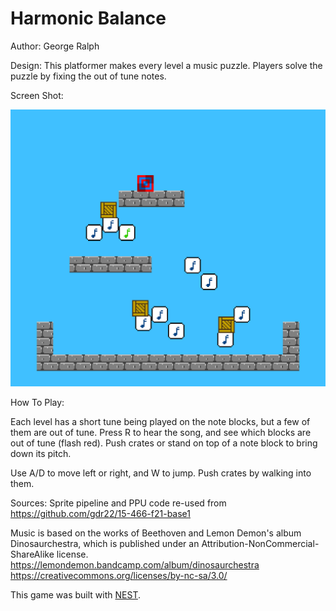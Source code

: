 # Harmonic Balance

Author: George Ralph

Design: This platformer makes every level a music puzzle. Players solve the puzzle by fixing the out of tune notes.

Screen Shot:

![Screen Shot](img.png)

How To Play:

Each level has a short tune being played on the note blocks, but a few of them are out of tune. Press R to hear the song, and see which blocks are out of tune (flash red). Push crates or stand on top of a note block to bring down 
its pitch.

Use A/D to move left or right, and W to jump. Push crates by walking into them.

Sources: 
Sprite pipeline and PPU code re-used from https://github.com/gdr22/15-466-f21-base1

Music is based on the works of Beethoven and Lemon Demon's album Dinosaurchestra,
which is published under an Attribution-NonCommercial-ShareAlike license.
https://lemondemon.bandcamp.com/album/dinosaurchestra
https://creativecommons.org/licenses/by-nc-sa/3.0/

This game was built with [NEST](NEST.md).

